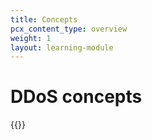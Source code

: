 ```yaml
---
title: Concepts
pcx_content_type: overview
weight: 1
layout: learning-module
---
```


# DDoS concepts

{{<learning-module-summary>}}